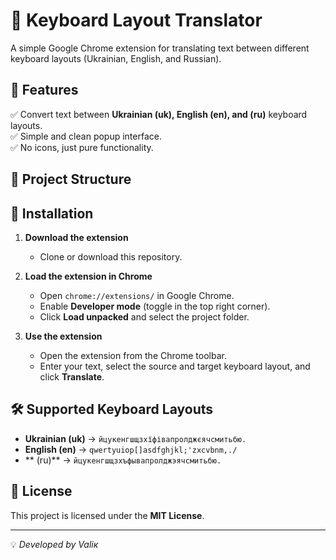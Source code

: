 # 📌 Keyboard Layout Translator  

A simple Google Chrome extension for translating text between different keyboard layouts (Ukrainian, English, and Russian).  

## 🚀 Features  
✅ Convert text between **Ukrainian (uk), English (en), and (ru)** keyboard layouts.  
✅ Simple and clean popup interface.  
✅ No icons, just pure functionality.  

## 📂 Project Structure  

## 🔧 Installation  
1. **Download the extension**  
   - Clone or download this repository.  

2. **Load the extension in Chrome**  
   - Open `chrome://extensions/` in Google Chrome.  
   - Enable **Developer mode** (toggle in the top right corner).  
   - Click **Load unpacked** and select the project folder.  

3. **Use the extension**  
   - Open the extension from the Chrome toolbar.  
   - Enter your text, select the source and target keyboard layout, and click **Translate**.  

## 🛠 Supported Keyboard Layouts  
- **Ukrainian (uk)** → `йцукенгшщзхїфівапролджєячсмитьбю.`  
- **English (en)** → `qwertyuiop[]asdfghjkl;'zxcvbnm,./`  
- ** (ru)** → `йцукенгшщзхъфывапролджэячсмитьбю.`  

## 📜 License  
This project is licensed under the **MIT License**.  

---
💡 *Developed by Valiк*  
